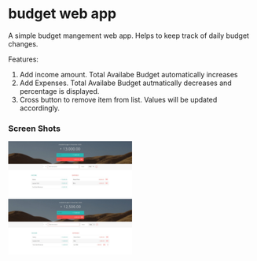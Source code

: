 # budget web app
A simple budget mangement web app. Helps to keep track of daily budget changes.

Features:
1. Add income amount. Total Availabe Budget automatically increases
2. Add Expenses. Total Availabe Budget autmatically decreases and percentage is displayed.
3. Cross button to remove item from list. Values will be updated accordingly.

<h3>Screen Shots</h3>

<img src="/screenshots/sc1.jpg" height="50%" width="50%" >
<img src="/screenshots/sc2.jpg" height="50%" width="50%" >
